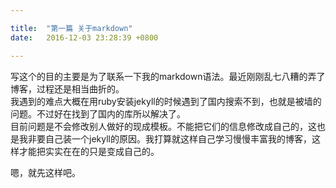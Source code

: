 ```yaml
---

title:  "第一篇 关于markdown"
date:   2016-12-03 23:28:39 +0800

---
```




写这个的目的主要是为了联系一下我的markdown语法。最近刚刚乱七八糟的弄了博客，过程还是相当曲折的。  
我遇到的难点大概在用ruby安装jekyll的时候遇到了国内搜索不到，也就是被墙的问题。不过好在找到了国内的库所以解决了。  
目前问题是不会修改别人做好的现成模板。不能把它们的信息修改成自己的，这也是我非要自己装一个jekyll的原因。我打算就这样自己学习慢慢丰富我的博客，这样才能把实实在在的只是变成自己的。

嗯，就先这样吧。
